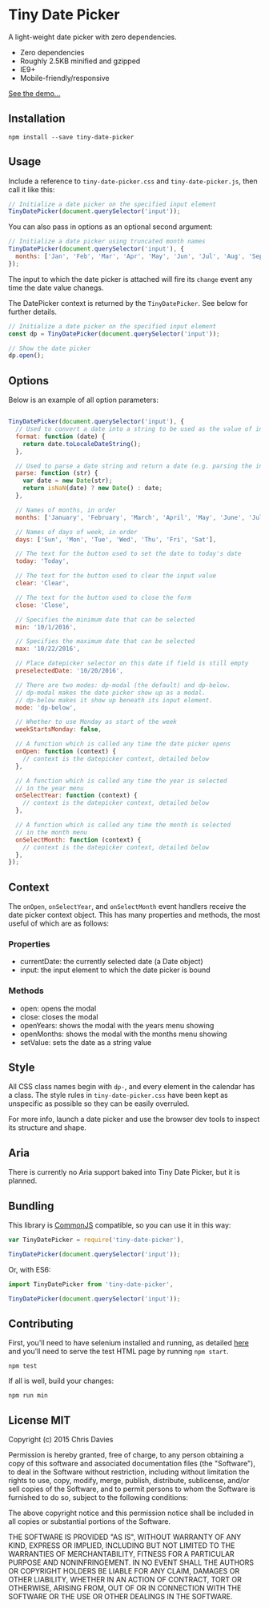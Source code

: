 # Tiny Date Picker

A light-weight date picker with zero dependencies.

- Zero dependencies
- Roughly 2.5KB minified and gzipped
- IE9+
- Mobile-friendly/responsive

[See the demo...](http://chrisdavies.github.io/tiny-date-picker/)


## Installation

    npm install --save tiny-date-picker


## Usage

Include a reference to `tiny-date-picker.css` and `tiny-date-picker.js`, then call it like this:

```javascript
// Initialize a date picker on the specified input element
TinyDatePicker(document.querySelector('input'));
```

You can also pass in options as an optional second argument:

```javascript
// Initialize a date picker using truncated month names
TinyDatePicker(document.querySelector('input'), {
  months: ['Jan', 'Feb', 'Mar', 'Apr', 'May', 'Jun', 'Jul', 'Aug', 'Sep', 'Oct', 'Nov', 'Dec'],
});
```

The input to which the date picker is attached will fire its `change` event
any time the date value chanegs.

The DatePicker context is returned by the `TinyDatePicker`. See below for further details.

```javascript
// Initialize a date picker on the specified input element
const dp = TinyDatePicker(document.querySelector('input'));

// Show the date picker
dp.open();
```


## Options

Below is an example of all option parameters:

```javascript

TinyDatePicker(document.querySelector('input'), {
  // Used to convert a date into a string to be used as the value of input
  format: function (date) {
    return date.toLocaleDateString();
  },

  // Used to parse a date string and return a date (e.g. parsing the input value)
  parse: function (str) {
    var date = new Date(str);
    return isNaN(date) ? new Date() : date;
  },

  // Names of months, in order
  months: ['January', 'February', 'March', 'April', 'May', 'June', 'July', 'August', 'September', 'October', 'November', 'December'],

  // Names of days of week, in order
  days: ['Sun', 'Mon', 'Tue', 'Wed', 'Thu', 'Fri', 'Sat'],

  // The text for the button used to set the date to today's date
  today: 'Today',

  // The text for the button used to clear the input value
  clear: 'Clear',

  // The text for the button used to close the form
  close: 'Close',

  // Specifies the minimum date that can be selected
  min: '10/1/2016',

  // Specifies the maximum date that can be selected
  max: '10/22/2016',

  // Place datepicker selector on this date if field is still empty
  preselectedDate: '10/20/2016',

  // There are two modes: dp-modal (the default) and dp-below.
  // dp-modal makes the date picker show up as a modal.
  // dp-below makes it show up beneath its input element.
  mode: 'dp-below',

  // Whether to use Monday as start of the week
  weekStartsMonday: false,

  // A function which is called any time the date picker opens
  onOpen: function (context) {
    // context is the datepicker context, detailed below
  },

  // A function which is called any time the year is selected
  // in the year menu
  onSelectYear: function (context) {
    // context is the datepicker context, detailed below
  },

  // A function which is called any time the month is selected
  // in the month menu
  onSelectMonth: function (context) {
    // context is the datepicker context, detailed below
  },
});
```

## Context

The `onOpen`, `onSelectYear`, and `onSelectMonth` event handlers receive the date picker context object. This has many properties and methods, the most useful of which are as follows:

### Properties

- currentDate: the currently selected date (a Date object)
- input: the input element to which the date picker is bound

### Methods

- open: opens the modal
- close: closes the modal
- openYears: shows the modal with the years menu showing
- openMonths: shows the modal with the months menu showing
- setValue: sets the date as a string value


## Style

All CSS class names begin with `dp-`, and every element in the calendar has a class. The style rules
in `tiny-date-picker.css` have been kept as unspecific as possible so they can be easily overruled.

For more info, launch a date picker and use the browser dev tools to inspect its structure and shape.


## Aria

There is currently no Aria support baked into Tiny Date Picker, but it is planned.


## Bundling

This library is [CommonJS](http://www.commonjs.org/) compatible, so you can use it in this way:

```javascript
var TinyDatePicker = require('tiny-date-picker'),

TinyDatePicker(document.querySelector('input'));
```

Or, with ES6:

```javascript
import TinyDatePicker from 'tiny-date-picker',

TinyDatePicker(document.querySelector('input'));
```


## Contributing

First, you'll need to have selenium installed and running, as detailed [here](http://webdriver.io/guide/getstarted/install.html) and you'll need to serve the test HTML page by running `npm start`.

    npm test

If all is well, build your changes:

    npm run min


## License MIT

Copyright (c) 2015 Chris Davies

Permission is hereby granted, free of charge, to any person
obtaining a copy of this software and associated documentation
files (the "Software"), to deal in the Software without
restriction, including without limitation the rights to use,
copy, modify, merge, publish, distribute, sublicense, and/or sell
copies of the Software, and to permit persons to whom the
Software is furnished to do so, subject to the following
conditions:

The above copyright notice and this permission notice shall be
included in all copies or substantial portions of the Software.

THE SOFTWARE IS PROVIDED "AS IS", WITHOUT WARRANTY OF ANY KIND,
EXPRESS OR IMPLIED, INCLUDING BUT NOT LIMITED TO THE WARRANTIES
OF MERCHANTABILITY, FITNESS FOR A PARTICULAR PURPOSE AND
NONINFRINGEMENT. IN NO EVENT SHALL THE AUTHORS OR COPYRIGHT
HOLDERS BE LIABLE FOR ANY CLAIM, DAMAGES OR OTHER LIABILITY,
WHETHER IN AN ACTION OF CONTRACT, TORT OR OTHERWISE, ARISING
FROM, OUT OF OR IN CONNECTION WITH THE SOFTWARE OR THE USE OR
OTHER DEALINGS IN THE SOFTWARE.
